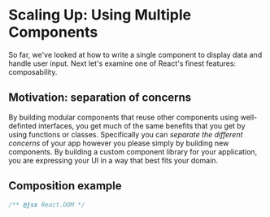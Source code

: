 # Scaling Up: Using Multiple Components

So far, we've looked at how to write a single component to display data and handle user input. Next let's examine one of React's finest features: composability.

## Motivation: separation of concerns

By building modular components that reuse other components using well-definted interfaces, you get much of the same benefits that you get by using functions or classes. Specifically you can *separate the different concerns* of your app however you please simply by building new components. By building a custom component library for your application, you are expressing your UI in a way that best fits your domain.

## Composition example

```javascript
/** @jsx React.DOM */


```